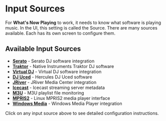 # Input Sources

For **What's Now Playing** to work, it needs to know what software is playing music.
In the UI, this setting is called the Source. There are many sources available. Each
has its own screen to configure them.

## Available Input Sources

- **[Serato](serato.md)** - Serato DJ software integration
- **[Traktor](traktor.md)** - Native Instruments Traktor DJ software
- **[Virtual DJ](virtualdj.md)** - Virtual DJ software integration
- **[DJ Uced](djuced.md)** - Hercules DJ Uced software
- **[JRiver](jriver.md)** - JRiver Media Center integration
- **[Icecast](icecast.md)** - Icecast streaming server metadata
- **[M3U](m3u.md)** - M3U playlist file monitoring
- **[MPRIS2](mpris2.md)** - Linux MPRIS2 media player interface
- **[Windows Media](winmedia.md)** - Windows Media Player integration

Click on any input source above to see detailed configuration instructions.
